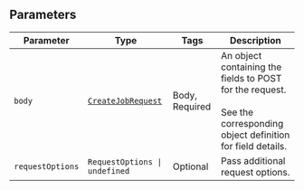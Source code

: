 ## Parameters

| Parameter | Type | Tags | Description |
|  --- | --- | --- | --- |
| `body` | [`CreateJobRequest`](../../doc/models/create-job-request.md) | Body, Required | An object containing the fields to POST for the request.<br><br>See the corresponding object definition for field details. |
| `requestOptions` | `RequestOptions \| undefined` | Optional | Pass additional request options. |
